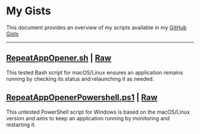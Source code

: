 # My Gists


This document provides an overview of my scripts available in my [GitHub Gists](https://gist.github.com/Kathir-D)

---

## [RepeatAppOpener.sh](https://gist.github.com/Kathir-D/2682ea3831b79626bf6ba3c5b1f5a76b#file-RepeatAppOpener.sh) | [Raw](https://gist.githubusercontent.com/Kathir-D/2682ea3831b79626bf6ba3c5b1f5a76b/raw/407bb260b819601002686a00e113526b8c3df573/RepeatAppOpener.sh)

This tested Bash script for macOS/Linux ensures an application remains running by checking its status and relaunching it as needed.

## [RepeatAppOpenerPowershell.ps1](https://gist.github.com/Kathir-D/bc519150645a25dcfd1be0bf6754480b#file-repeatappopenerpowershell-ps1) | [Raw](https://gist.githubusercontent.com/Kathir-D/bc519150645a25dcfd1be0bf6754480b/raw/103053c8345844c2309b3f2c5c5990fa2ac7a332/RepeatAppOpenerPowershell.ps1)

This untested PowerShell script for Windows is based on the macOS/Linux version and aims to keep an application running by monitoring and restarting it.





